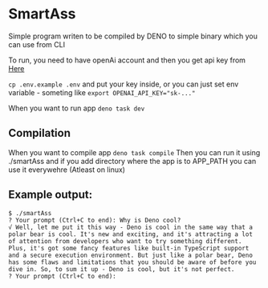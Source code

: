 SmartAss
====

Simple program writen to be compiled by DENO to simple binary which you can use from CLI

To run, you need to have openAi account and then you get api key from [Here](https://platform.openai.com/account/api-keys)

`cp .env.example .env` and put your key inside, or you can just set env variable - someting like `export OPENAI_API_KEY="sk-..."`

When you want to run app `deno task dev`

Compilation
---
When you want to compile app `deno task compile`
Then you can run it using ./smartAss and if you add directory where the app is to APP_PATH you can use it everywehre (Atleast on linux)

Example output:
---
```
$ ./smartAss
? Your prompt (Ctrl+C to end): Why is Deno cool?
√ Well, let me put it this way - Deno is cool in the same way that a polar bear is cool. It's new and exciting, and it's attracting a lot of attention from developers who want to try something different. Plus, it's got some fancy features like built-in TypeScript support and a secure execution environment. But just like a polar bear, Deno has some flaws and limitations that you should be aware of before you dive in. So, to sum it up - Deno is cool, but it's not perfect.
? Your prompt (Ctrl+C to end): 
```
